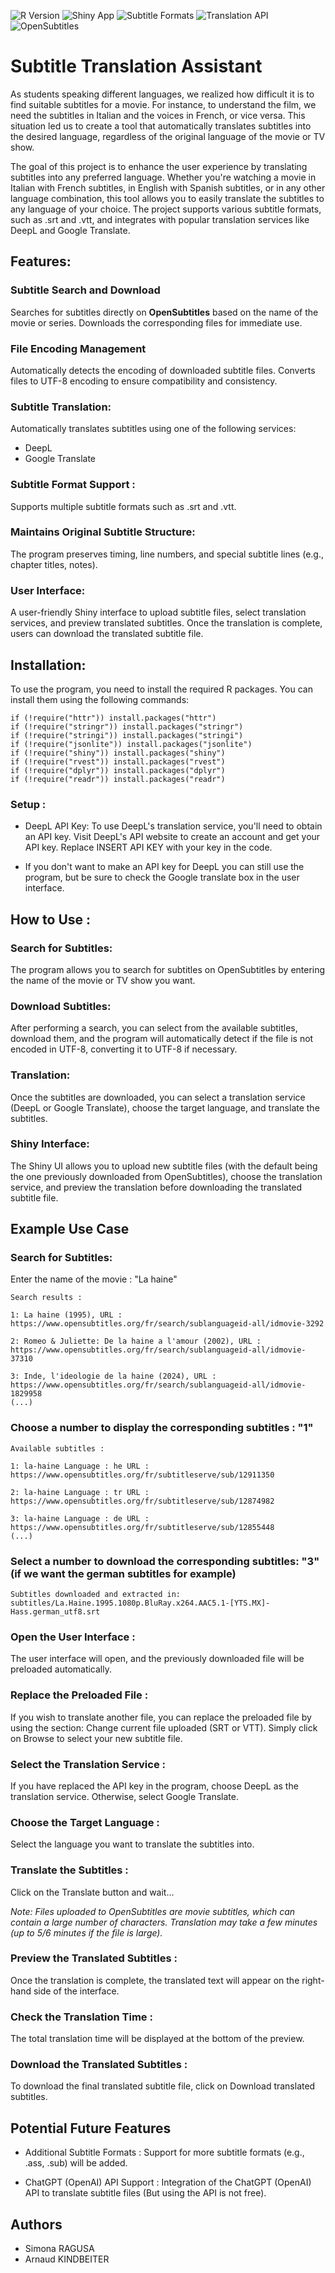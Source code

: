 ![R Version](https://img.shields.io/badge/R-4.0%2B-blue)
![Shiny App](https://img.shields.io/badge/Interface-Shiny-brightgreen)
![Subtitle Formats](https://img.shields.io/badge/Formats-.srt%20%7C%20.vtt-yellow)
![Translation API](https://img.shields.io/badge/APIs-DeepL%20%7C%20Google-orange)
![OpenSubtitles](https://img.shields.io/badge/Source-OpenSubtitles-lightblue)

# **Subtitle Translation Assistant** 

As students speaking different languages, we realized how difficult it is to find suitable subtitles for a movie. For instance, to understand the film, we need the subtitles in Italian and the voices in French, or vice versa. This situation led us to create a tool that automatically translates subtitles into the desired language, regardless of the original language of the movie or TV show.

The goal of this project is to enhance the user experience by translating subtitles into any preferred language. Whether you're watching a movie in Italian with French subtitles, in English with Spanish subtitles, or in any other language combination, this tool allows you to easily translate the subtitles to any language of your choice. The project supports various subtitle formats, such as .srt and .vtt, and integrates with popular translation services like DeepL and Google Translate.

## **Features:**

### Subtitle Search and Download

Searches for subtitles directly on **OpenSubtitles** based on the name of the movie or series. Downloads the corresponding files for immediate use.

### File Encoding Management

Automatically detects the encoding of downloaded subtitle files. Converts files to UTF-8 encoding to ensure compatibility and consistency.

### Subtitle Translation:
Automatically translates subtitles using one of the following services:
- DeepL
- Google Translate

### Subtitle Format Support :
Supports multiple subtitle formats such as .srt and .vtt.

### Maintains Original Subtitle Structure:
The program preserves timing, line numbers, and special subtitle lines (e.g., chapter titles, notes).  

### User Interface:
A user-friendly Shiny interface to upload subtitle files, select translation services, and preview translated subtitles. Once the translation is complete, users can download the translated subtitle file.

## **Installation:**

To use the program, you need to install the required R packages. You can install them using the following commands:
```
if (!require("httr")) install.packages("httr")
if (!require("stringr")) install.packages("stringr")
if (!require("stringi")) install.packages("stringi")
if (!require("jsonlite")) install.packages("jsonlite")
if (!require("shiny")) install.packages("shiny")
if (!require("rvest")) install.packages("rvest")
if (!require("dplyr")) install.packages("dplyr")
if (!require("readr")) install.packages("readr")
```

### Setup : 

- DeepL API Key: To use DeepL's translation service, you'll need to obtain an API key. Visit DeepL's API website to create an account and get your API key. Replace INSERT API KEY with your key in the code.

- If you don't want to make an API key for DeepL you can still use the program, but be sure to check the Google translate box in the user interface.

## How to Use :

### Search for Subtitles:
The program allows you to search for subtitles on OpenSubtitles by entering the name of the movie or TV show you want.

### Download Subtitles:
After performing a search, you can select from the available subtitles, download them, and the program will automatically detect if the file is not encoded in UTF-8, converting it to UTF-8 if necessary.

### Translation:
Once the subtitles are downloaded, you can select a translation service (DeepL or Google Translate), choose the target language, and translate the subtitles.

### Shiny Interface:
The Shiny UI allows you to upload new subtitle files (with the default being the one previously downloaded from OpenSubtitles), choose the translation service, and preview the translation before downloading the translated subtitle file.

## Example Use Case

### Search for Subtitles:

Enter the name of the movie : "La haine"

```
Search results :

1: La haine (1995), URL : https://www.opensubtitles.org/fr/search/sublanguageid-all/idmovie-3292

2: Romeo & Juliette: De la haine a l'amour (2002), URL : https://www.opensubtitles.org/fr/search/sublanguageid-all/idmovie-37310

3: Inde, l'ideologie de la haine (2024), URL : https://www.opensubtitles.org/fr/search/sublanguageid-all/idmovie-1829958
(...)
```

### Choose a number to display the corresponding subtitles : "1"

```
Available subtitles :

1: la-haine Language : he URL : https://www.opensubtitles.org/fr/subtitleserve/sub/12911350

2: la-haine Language : tr URL : https://www.opensubtitles.org/fr/subtitleserve/sub/12874982

3: la-haine Language : de URL : https://www.opensubtitles.org/fr/subtitleserve/sub/12855448
(...)
```

### Select a number to download the corresponding subtitles: "3" (if we want the german subtitles for example)

```
Subtitles downloaded and extracted in: subtitles/La.Haine.1995.1080p.BluRay.x264.AAC5.1-[YTS.MX]-Hass.german_utf8.srt
```

### Open the User Interface : 

The user interface will open, and the previously downloaded file will be preloaded automatically.

### Replace the Preloaded File : 

If you wish to translate another file, you can replace the preloaded file by using the section: Change current file uploaded (SRT or VTT). Simply click on Browse to select your new subtitle file.

### Select the Translation Service :

If you have replaced the API key in the program, choose DeepL as the translation service. Otherwise, select Google Translate.

### Choose the Target Language : 

Select the language you want to translate the subtitles into.

### Translate the Subtitles : 

Click on the Translate button and wait...

_Note: Files uploaded to OpenSubtitles are movie subtitles, which can contain a large number of characters. Translation may take a few minutes (up to 5/6 minutes if the file is large)._

### Preview the Translated Subtitles :

Once the translation is complete, the translated text will appear on the right-hand side of the interface.

### Check the Translation Time : 

The total translation time will be displayed at the bottom of the preview.

### Download the Translated Subtitles :

To download the final translated subtitle file, click on Download translated subtitles.

## Potential Future Features

- Additional Subtitle Formats : Support for more subtitle formats (e.g., .ass, .sub) will be added.

- ChatGPT (OpenAI) API Support : Integration of the ChatGPT (OpenAI) API to translate subtitle files (But using the API is not free).

## Authors

- Simona RAGUSA
- Arnaud KINDBEITER

  
